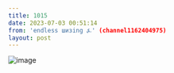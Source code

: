 ```yaml
---
title: 1015
date: 2023-07-03 00:51:14
from: 'endless шизing ⍼' (channel1162404975)
layout: post
---
```


![image](photos/photo_107@03-07-2023_00-51-14.jpg)


